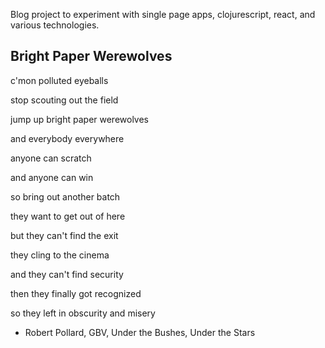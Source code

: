 
Blog project to experiment with single page apps, clojurescript, react, and various technologies.


Bright Paper Werewolves
--------------------------------------
c'mon polluted eyeballs

stop scouting out the field

jump up bright paper werewolves

and everybody everywhere


anyone can scratch

and anyone can win

so bring out another batch


they want to get out of here

but they can't find the exit

they cling to the cinema

and they can't find security

then they finally got recognized

so they left in obscurity and misery


- Robert Pollard, GBV, Under the Bushes, Under the Stars

